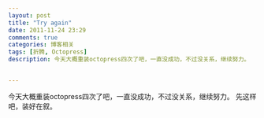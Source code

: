 ```yaml
---
layout: post
title: "Try again"
date: 2011-11-24 23:29
comments: true
categories: 博客相关
tags: [折腾, Octopress]
description: 今天大概重装octopress四次了吧，一直没成功，不过没关系，继续努力。


---
```



今天大概重装octopress四次了吧，一直没成功，不过没关系，继续努力。
先这样吧，装好在叙。
